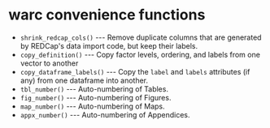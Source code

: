 # warc convenience functions

- `shrink_redcap_cols()` --- Remove duplicate columns that are generated by REDCap's data import code, but keep their labels.
- `copy_definition()` --- Copy factor levels, ordering, and labels from one vector to another
- `copy_dataframe_labels()` --- Copy the `label` and `labels` attributes (if any) from one dataframe into another.
- `tbl_number()` --- Auto-numbering of Tables.
- `fig_number()` --- Auto-numbering of Figures.
- `map_number()` --- Auto-numbering of Maps.
- `appx_number()` --- Auto-numbering of Appendices.
